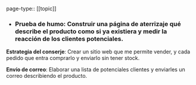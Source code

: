 page-type:: [[topic]]
- ### **Prueba de humo**: Construir una página de aterrizaje qué describe el producto como si ya existiera y medir la reacción de los clientes potenciales.

**Estrategia del conserje**: Crear un sitio web que me permite vender, y cada pedido que entra comprarlo y enviarlo sin tener stock.

**Envío de correo**: Elaborar una lista de potenciales clientes y enviarles un correo describiendo el producto.



